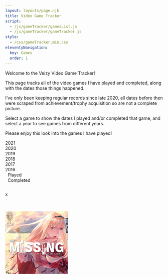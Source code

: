 ```yaml
---
layout: layouts/page.njk
title: Video Game Tracker
script:
  - /js/gameTracker/gamesList.js
  - /js/gameTracker/gameTracker.js
style:
  - /css/gameTracker.min.css
eleventyNavigation:
  key: Games
  order: 1
---
```


Welcome to the Veizy Video Game Tracker!

This page tracks all of the video games I have played and completed, along with the dates those things happened.

I’ve only been keeping regular records since late 2020, all dates before then were scraped from achievement/trophy acquisition so are not a complete picture.

Select a game to show the dates I played and/or completed that game, and select a year to see games from different years.

Please enjoy this look into the games I have played!

<div class="year yearChosen" data-year="2021">2021</div>
<div class="year" data-year="2020">2020</div>
<div class="year" data-year="2019">2019</div>
<div class="year" data-year="2018">2018</div>
<div class="year" data-year="2017">2017</div>
<div class="year" data-year="2016">2016</div>

<div class="examples">
    <div class="playedExample"><span>&nbsp;</span> Played</div>
    <div class="completedExample"><span>&nbsp;</span> Completed</div>
</div>

<div id="gameTrackerTop">

<table class="yearTable">
<thead></thead>
<tbody id="yearTableBody"></tbody>
</table>

<div id="gameInformation">
        <div id="infoClose">x</div>
        <img id="gameImg">
        <div id="gameName"></div>
        <div id="gamePlatform"></div>
        <div id="gameMore"></div>
</div>

</div>
<div id='gameDate'><h2></h2></div>
<div id='gamesIcons'>
<img src="img/0.jpg">
</div>